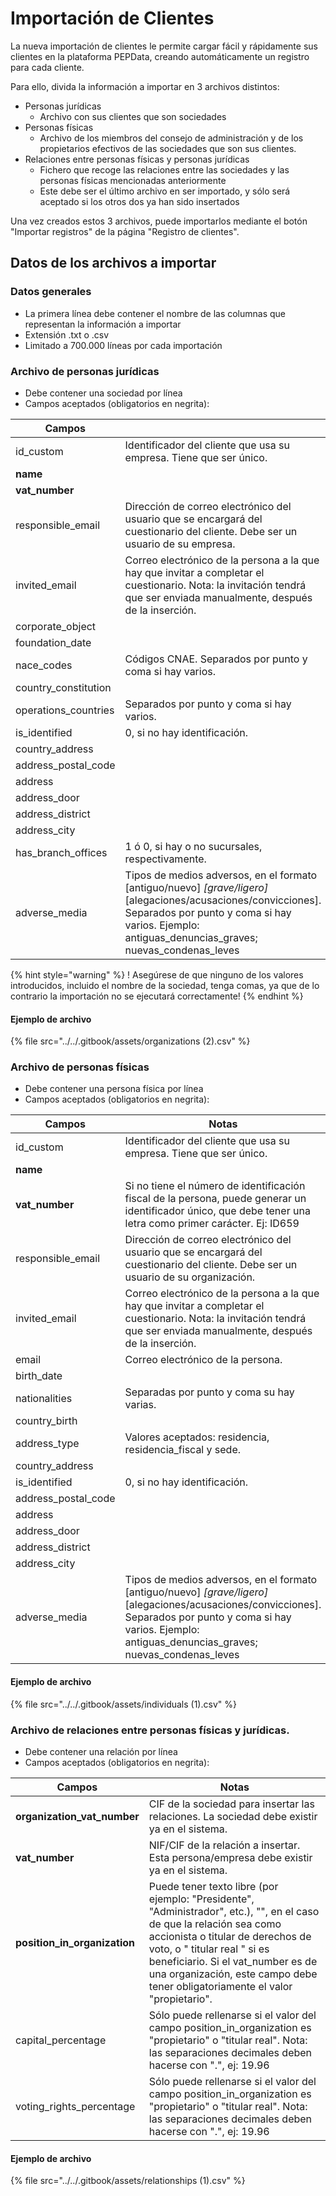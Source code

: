 # Importación de Clientes

La nueva importación de clientes le permite cargar fácil y rápidamente sus clientes en la plataforma PEPData, creando automáticamente un registro para cada cliente.

Para ello, divida la información a importar en 3 archivos distintos:

* Personas jurídicas
  * Archivo con sus clientes que son sociedades
* Personas físicas
  * Archivo de los miembros del consejo de administración y de los propietarios efectivos de las sociedades que son sus clientes.
* Relaciones entre personas físicas y personas jurídicas
  * Fichero que recoge las relaciones entre las sociedades y las personas físicas mencionadas anteriormente
  * Este debe ser el último archivo en ser importado, y sólo será aceptado si los otros dos ya han sido insertados

Una vez creados estos 3 archivos, puede importarlos mediante el botón "Importar registros" de la página "Registro de clientes".



## Datos de los archivos a importar

### Datos generales

* La primera línea debe contener el nombre de las columnas que representan la información a importar
* Extensión .txt o .csv
* Limitado a 700.000 líneas por cada importación

### Archivo de personas jurídicas

* Debe contener una sociedad por línea
* Campos aceptados (obligatorios en negrita):

| Campos                |                                                                                                                                                                                                                            |
| --------------------- | -------------------------------------------------------------------------------------------------------------------------------------------------------------------------------------------------------------------------- |
| id\_custom            | Identificador del cliente que usa su empresa. Tiene que ser único.                                                                                                                                                         |
| **name**              |                                                                                                                                                                                                                            |
| **vat\_number**       |                                                                                                                                                                                                                            |
| responsible\_email    | Dirección de correo electrónico del usuario que se encargará del cuestionario del cliente. Debe ser un usuario de su empresa.                                                                                              |
| invited\_email        | Correo electrónico de la persona a la que hay que invitar a completar el cuestionario. Nota: la invitación tendrá que ser enviada manualmente, después de la inserción.                                                    |
| corporate\_object     |                                                                                                                                                                                                                            |
| foundation\_date      |                                                                                                                                                                                                                            |
| nace\_codes           | Códigos CNAE. Separados por punto y coma si hay varios.                                                                                                                                                                    |
| country\_constitution |                                                                                                                                                                                                                            |
| operations\_countries | Separados por punto y coma si hay varios.                                                                                                                                                                                  |
| is\_identified        | 0, si no hay identificación.                                                                                                                                                                                               |
| country\_address      |                                                                                                                                                                                                                            |
| address\_postal\_code |                                                                                                                                                                                                                            |
| address               |                                                                                                                                                                                                                            |
| address\_door         |                                                                                                                                                                                                                            |
| address\_district     |                                                                                                                                                                                                                            |
| address\_city         |                                                                                                                                                                                                                            |
| has\_branch\_offices  | 1 ó 0, si hay o no sucursales, respectivamente.                                                                                                                                                                            |
| adverse\_media        | Tipos de medios adversos, en el formato \[antiguo/nuevo] _\[grave/ligero]_\[alegaciones/acusaciones/convicciones]. Separados por punto y coma si hay varios. Ejemplo: antiguas\_denuncias\_graves; nuevas\_condenas\_leves |

{% hint style="warning" %}
! Asegúrese de que ninguno de los valores introducidos, incluido el nombre de la sociedad, tenga comas, ya que de lo contrario la importación no se ejecutará correctamente!
{% endhint %}

#### Ejemplo de archivo

{% file src="../../.gitbook/assets/organizations (2).csv" %}

### Archivo **de personas físicas**

* Debe contener una persona física por línea
* Campos aceptados (obligatorios en negrita):

| Campos                | Notas                                                                                                                                                                                                                      |
| --------------------- | -------------------------------------------------------------------------------------------------------------------------------------------------------------------------------------------------------------------------- |
| id\_custom            | Identificador del cliente que usa su empresa. Tiene que ser único.                                                                                                                                                         |
| **name**              |                                                                                                                                                                                                                            |
| **vat\_number**       | Si no tiene el número de identificación fiscal de la persona, puede generar un identificador único, que debe tener una letra como primer carácter. Ej: ID659                                                               |
| responsible\_email    | Dirección de correo electrónico del usuario que se encargará del cuestionario del cliente. Debe ser un usuario de su organización.                                                                                         |
| invited\_email        | Correo electrónico de la persona a la que hay que invitar a completar el cuestionario. Nota: la invitación tendrá que ser enviada manualmente, después de la inserción.                                                    |
| email                 | Correo electrónico de la persona.                                                                                                                                                                                          |
| birth\_date           |                                                                                                                                                                                                                            |
| nationalities         | Separadas por punto y coma su hay varias.                                                                                                                                                                                  |
| country\_birth        |                                                                                                                                                                                                                            |
| address\_type         | Valores aceptados: residencia, residencia\_fiscal y sede.                                                                                                                                                                  |
| country\_address      |                                                                                                                                                                                                                            |
| is\_identified        | 0, si no hay identificación.                                                                                                                                                                                               |
| address\_postal\_code |                                                                                                                                                                                                                            |
| address               |                                                                                                                                                                                                                            |
| address\_door         |                                                                                                                                                                                                                            |
| address\_district     |                                                                                                                                                                                                                            |
| address\_city         |                                                                                                                                                                                                                            |
| adverse\_media        | Tipos de medios adversos, en el formato \[antiguo/nuevo] _\[grave/ligero]_\[alegaciones/acusaciones/convicciones]. Separados por punto y coma si hay varios. Ejemplo: antiguas\_denuncias\_graves; nuevas\_condenas\_leves |

#### Ejemplo de archivo

{% file src="../../.gitbook/assets/individuals (1).csv" %}

### **Archivo de relaciones entre personas físicas y jurídicas.**

* Debe contener una relación por línea
* Campos aceptados (obligatorios en negrita):

| Campos                         | Notas                                                                                                                                                                                                                                                                                                            |
| ------------------------------ | ---------------------------------------------------------------------------------------------------------------------------------------------------------------------------------------------------------------------------------------------------------------------------------------------------------------- |
| **organization\_vat\_number**  | CIF de la sociedad para insertar las relaciones. La sociedad debe existir ya en el sistema.                                                                                                                                                                                                                      |
| **vat\_number**                | NIF/CIF de la relación a insertar. Esta persona/empresa debe existir ya en el sistema.                                                                                                                                                                                                                           |
| **position\_in\_organization** | Puede tener texto libre (por ejemplo: "Presidente", "Administrador", etc.), "", en el caso de que la relación sea como accionista o titular de derechos de voto, o " titular real " si es beneficiario. Si el vat\_number es de una organización, este campo debe tener obligatoriamente el valor "propietario". |
| capital\_percentage            | Sólo puede rellenarse si el valor del campo position\_in\_organization es "propietario" o "titular real". Nota: las separaciones decimales deben hacerse con ".", ej: 19.96                                                                                                                                      |
| voting\_rights\_percentage     | Sólo puede rellenarse si el valor del campo position\_in\_organization es "propietario" o "titular real". Nota: las separaciones decimales deben hacerse con ".", ej: 19.96                                                                                                                                      |

#### Ejemplo de archivo

{% file src="../../.gitbook/assets/relationships (1).csv" %}
